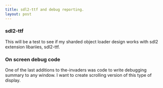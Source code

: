 ```yaml
---
title: sdl2-ttf and debug reporting.
layout: post
---
```

### sdl2-ttf
This will be a test to see if my sharded object loader design works with sdl2 extension libariies, sdl2-ttf.

### On screen debug code
One of the last additions to the-invaders was code to write debugging summary to any window.
I want to create scrolling version of this type of display.